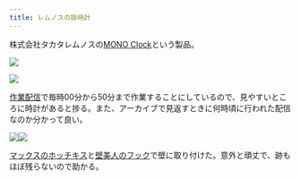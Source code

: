 ```yaml
---
title: レムノスの掛時計
---
```

株式会社タカタレムノスの[MONO Clock](https://www.amazon.co.jp/dp/B004UIT8BK)という製品。

![](https://lh4.googleusercontent.com/ECWhcWBUGJgOdt9n1-dspwbjrr15N3ckMzpRuVm56qYqgxffk_iHpwp3tMQQZUhBog7KJE92cnpr06_PcwIkpxoPeJkgtUFpq3Uh59-YIs5VumeTJMfWxOStHWNGnuho7PPfL4RxJHsat-CjcQ)

![](https://lh5.googleusercontent.com/bVhRNAAc-ijZL-Nf3IuJg2TQWCoMb1bsyQjfyArDCTgTofOmn4Rw4tQnSsg7nA2HEjImBftahabLrPyXY7F8NijP7MO5g3ur9pc1E91X0PYHUlWXjH-0ejFYLhdisaw0cHUylKS9JVM6OncgVw)

[作業配信](https://www.youtube.com/channel/UC5s-KpSDGzxWPWNv94PnJHw)で毎時00分から50分まで作業することにしているので、見やすいところに時計があると捗る。また、アーカイブで見返すときに何時頃に行われた配信なのか分かって良い。

![](https://lh5.googleusercontent.com/Yt0FQa_kotLyibKyVmFymx7pZNrL8v0zIloGqGfiS4k6DS9GsHHrYLF8RH8LGN4QnbRf4_B30uXzQs64JKnRhvWvdMJX3udwhpr5lnLCg6MpUQJk2i7ExPHCjSNYQcfc6OdCYC7UgXl4YMABnw)![](https://lh6.googleusercontent.com/OfCSbskEQUFt-hhkEYN8K7AtslCXgOEE18S6WdD5y_pJi8-OefZYFGYXAeTHWHgMj_7bWvplIydznqG6PSwa9F0jY9eXpxozFKgOV-kO4LDZ8EeK5K1uErNpp2MV40InAa1FUBn7420PqeMRHA)

[マックスのホッチキス](https://www.amazon.co.jp/dp/B000O9WRWG)と[壁美人のフック](https://www.amazon.co.jp/dp/B00CU78TDG)で壁に取り付けた。意外と頑丈で、跡もほぼ残らないので助かる。
